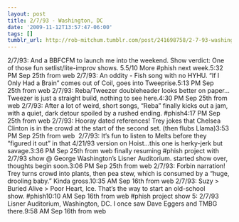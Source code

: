 ```yaml
---
layout: post
title: 2/7/93 - Washington, DC
date: '2009-11-12T13:57:47-06:00'
tags: []
tumblr_url: http://rob-mitchum.tumblr.com/post/241698758/2-7-93-washington-dc
---
```

2/7/93: And a BBFCFM to launch me into the weekend. Show verdict: One of those fun setlist/lite-improv shows. 5.5/10 More #phish next week.5:32 PM Sep 25th from web 
2/7/93: An oddity - Fish song with no HYHU. “If I Only Had a Brain” comes out of Coil, goes into Tweeprise.5:13 PM Sep 25th from web 
2/7/93: Reba/Tweezer doubleheader looks better on paper…Tweezer is just a straight build, nothing to see here.4:30 PM Sep 25th from web 
2/7/93: After a lot of weird, short songs, “Reba” finally kicks out a jam, with a quiet, dark detour spoiled by a rushed ending. #phish4:17 PM Sep 25th from web 
2/7/93: Hooray dated references! Trey jokes that Chelsea Clinton is in the crowd at the start of the second set. (then flubs Llama)3:53 PM Sep 25th from web  
2/7/93: It’s fun to listen to Melts before they “figured it out” in that 4/21/93 version on Hoist…this one is herky-jerk but savage.3:36 PM Sep 25th from web 
finally resuming #phish project with 2/7/93 show @ George Washington’s Lisner Auditorium. started show over, thoughts begin soon.3:06 PM Sep 25th from web
2/7/93: Forbin narration! Trey turns crowd into plants, then pea stew, which is consumed by a “huge, drooling baby.” Kinda gross.10:35 AM Sep 16th from web
2/7/93: Suzy > Buried Alive > Poor Heart, Ice. That’s the way to start an old-school show. #phish10:10 AM Sep 16th from web
#phish project show 5: 2/7/93 Lisner Auditorium, Washington, DC. I once saw Dave Eggers and TMBG there.9:58 AM Sep 16th from web
